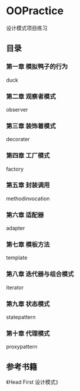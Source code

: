 # OOPractice

设计模式项目练习

## 目录

### 第一章 模拟鸭子的行为

duck

### 第二章 观察者模式

observer

### 第三章 装饰着模式

decorater

### 第四章 工厂模式

factory

### 第五章 封装调用

methodinvocation

### 第六章 适配器

adapter

### 第七章 模板方法

template

### 第八章 迭代器与组合模式

iterator

### 第九章 状态模式

statepattern

### 第十章 代理模式

proxypattern

## 参考书籍

《Head First 设计模式》
